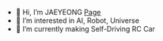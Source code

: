 - 👋 Hi, I’m JAEYEONG [Page](https://arti1117.github.io)
- 👀 I’m interested in AI, Robot, Universe
- 🌱 I’m currently making Self-Driving RC Car

<!---
arti1117/arti1117 is a ✨ special ✨ repository because its `README.md` (this file) appears on your GitHub profile.
You can click the Preview link to take a look at your changes.
--->
